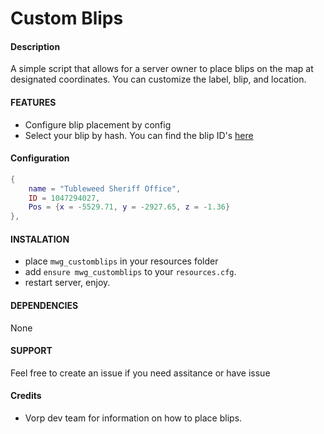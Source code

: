# Custom Blips

#### Description

A simple script that allows for a server owner to place blips on the map at designated coordinates. You can customize the label, blip, and location.

#### FEATURES

- Configure blip placement by config
- Select your blip by hash. You can find the blip ID's [here](https://filmcrz.github.io/blips/)

#### Configuration

```lua
{
    name = "Tubleweed Sheriff Office",
    ID = 1047294027,
    Pos = {x = -5529.71, y = -2927.65, z = -1.36}
},
```

#### INSTALATION

- place `mwg_customblips` in your resources folder
- add `ensure mwg_customblips` to your `resources.cfg`.
- restart server, enjoy.

#### DEPENDENCIES

None

#### SUPPORT

Feel free to create an issue if you need assitance or have issue

#### Credits

- Vorp dev team for information on how to place blips.
